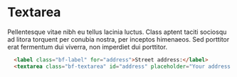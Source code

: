 # Textarea

Pellentesque vitae nibh eu tellus lacinia luctus. Class aptent taciti sociosqu ad litora torquent per conubia nostra, per inceptos himenaeos. Sed porttitor erat fermentum dui viverra, non imperdiet dui porttitor.

```html
  <label class="bf-label" for="address">Street address:</label>
  <textarea class="bf-textarea" id="address" placeholder="Your address goes here"></textarea>
```
